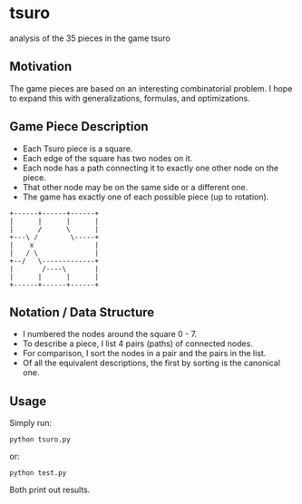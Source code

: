 # tsuro
analysis of the 35 pieces in the game tsuro

## Motivation
The game pieces are based on an interesting combinatorial problem.
I hope to expand this with generalizations, formulas, and optimizations.

## Game Piece Description
- Each Tsuro piece is a square.
- Each edge of the square has two nodes on it.
- Each node has a path connecting it to exactly one other node on the piece.
- That other node may be on the same side or a different one.
- The game has exactly one of each possible piece (up to rotation).

```
+------+------+------+
|      |      |      |
|      /      \      |
+---\ /        \-----+
|    x               |
|   / \              |
+--/   \-------------+
|       /----\       |
|      |      |      |
+------+------+------+
```

## Notation / Data Structure
- I numbered the nodes around the square 0 - 7.
- To describe a piece, I list 4 pairs (paths) of connected nodes.
- For comparison, I sort the nodes in a pair and the pairs in the list.
- Of all the equivalent descriptions, the first by sorting is the canonical one.

## Usage
Simply run:

    python tsuro.py

or:

    python test.py

Both print out results.

